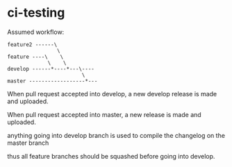 # ci-testing

Assumed workflow:

```
feature2 ------\
                \
feature ----\    \
             \    \
develop ------*----*---\----
                        \
master ------------------*---
```


When pull request accepted into develop, a new develop release is made and uploaded.

When pull request accepted into master, a new release is made and uploaded.


anything going into develop branch is used to compile the changelog on the master branch

thus all feature branches should be squashed before going into develop.
